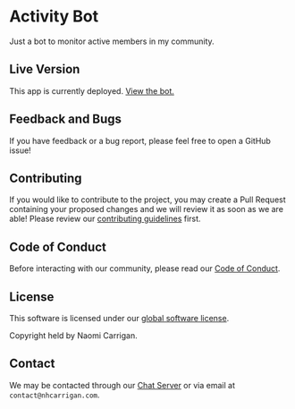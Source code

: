# Activity Bot

Just a bot to monitor active members in my community.

## Live Version

This app is currently deployed. [View the bot.](https://chat.naomi.lgbt)

## Feedback and Bugs

If you have feedback or a bug report, please feel free to open a GitHub issue!

## Contributing

If you would like to contribute to the project, you may create a Pull Request containing your proposed changes and we will review it as soon as we are able! Please review our [contributing guidelines](CONTRIBUTING.md) first.

## Code of Conduct

Before interacting with our community, please read our [Code of Conduct](CODE_OF_CONDUCT.md).

## License

This software is licensed under our [global software license](https://docs.nhcarrigan.com/#/license).

Copyright held by Naomi Carrigan.

## Contact

We may be contacted through our [Chat Server](http://chat.nhcarrigan.com) or via email at `contact@nhcarrigan.com`.
